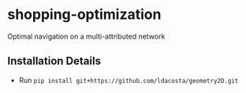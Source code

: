 # shopping-optimization
Optimal navigation on a multi-attributed network

## Installation Details

* Run `pip install git+https://github.com/ldacosta/geometry2D.git`